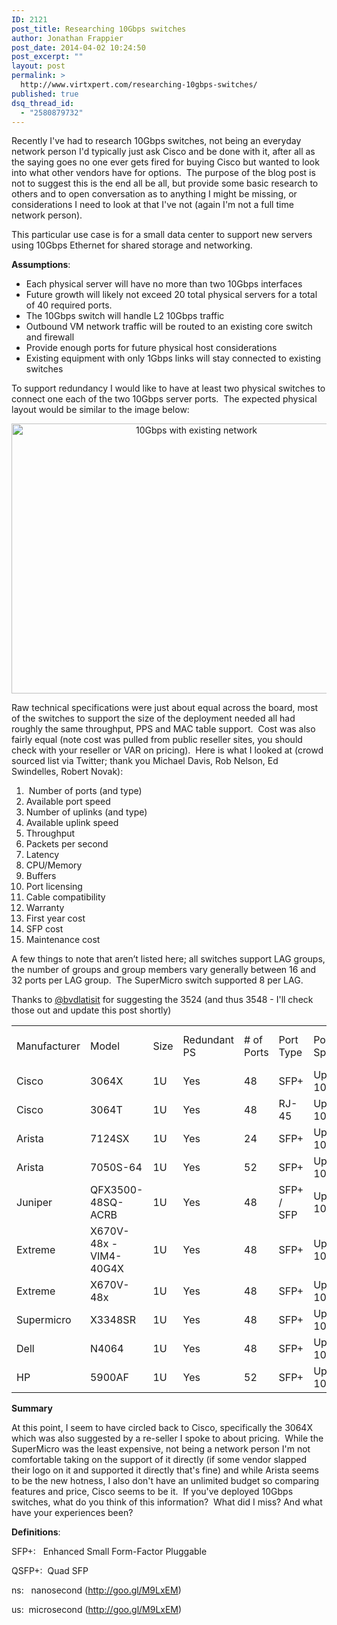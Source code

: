 ```yaml
---
ID: 2121
post_title: Researching 10Gbps switches
author: Jonathan Frappier
post_date: 2014-04-02 10:24:50
post_excerpt: ""
layout: post
permalink: >
  http://www.virtxpert.com/researching-10gbps-switches/
published: true
dsq_thread_id:
  - "2580879732"
---
```

Recently I've had to research 10Gbps switches, not being an everyday network person I'd typically just ask Cisco and be done with it, after all as the saying goes no one ever gets fired for buying Cisco but wanted to look into what other vendors have for options.  The purpose of the blog post is not to suggest this is the end all be all, but provide some basic research to others and to open conversation as to anything I might be missing, or considerations I need to look at that I've not (again I'm not a full time network person).

This particular use case is for a small data center to support new servers using 10Gbps Ethernet for shared storage and networking.

<strong>Assumptions</strong>:
<ul>
	<li>Each physical server will have no more than two 10Gbps interfaces</li>
	<li>Future growth will likely not exceed 20 total physical servers for a total of 40 required ports.</li>
	<li>The 10Gbps switch will handle L2 10Gbps traffic</li>
	<li>Outbound VM network traffic will be routed to an existing core switch and firewall</li>
	<li>Provide enough ports for future physical host considerations</li>
	<li>Existing equipment with only 1Gbps links will stay connected to existing switches</li>
</ul>
To support redundancy I would like to have at least two physical switches to connect one each of the two 10Gbps server ports.  The expected physical layout would be similar to the image below:
<p style="text-align: center;"><a href="http://www.virtxpert.com/wp-content/uploads/2014/04/10Gbps-with-existing-network.jpg"><img class="aligncenter  wp-image-2123" alt="10Gbps with existing network" src="http://www.virtxpert.com/wp-content/uploads/2014/04/10Gbps-with-existing-network.jpg" width="576" height="432" /></a></p>
<p style="text-align: left;">Raw technical specifications were just about equal across the board, most of the switches to support the size of the deployment needed all had roughly the same throughput, PPS and MAC table support.  Cost was also fairly equal (note cost was pulled from public reseller sites, you should check with your reseller or VAR on pricing).  Here is what I looked at (crowd sourced list via Twitter; thank you Michael Davis, Rob Nelson, Ed Swindelles, Robert Novak):</p>

<ol>
	<li> Number of ports (and type)</li>
	<li>Available port speed</li>
	<li>Number of uplinks (and type)</li>
	<li>Available uplink speed</li>
	<li>Throughput</li>
	<li>Packets per second</li>
	<li>Latency</li>
	<li>CPU/Memory</li>
	<li>Buffers</li>
	<li>Port licensing</li>
	<li>Cable compatibility</li>
	<li>Warranty</li>
	<li>First year cost</li>
	<li>SFP cost</li>
	<li>Maintenance cost</li>
</ol>
A few things to note that aren’t listed here; all switches support LAG groups, the number of groups and group members vary generally between 16 and 32 ports per LAG group.  The SuperMicro switch supported 8 per LAG.

Thanks to <a href="http://twitter.com/bvdlatisit">@bvdlatisit</a> for suggesting the 3524 (and thus 3548 - I'll check those out and update this post shortly)
<table width="1606" border="0" cellspacing="0" cellpadding="0"><colgroup> <col width="88" /> <col width="162" /> <col width="44" /> <col width="96" /> <col width="66" /> <col width="72" /> <col width="90" /> <col width="56" /> <col width="82" /> <col width="92" /> <col width="80" /> <col width="66" /> <col width="56" /> <col width="84" /> <col width="76" /> <col width="66" /> <col width="80" /> <col width="106" /> <col width="144" /> </colgroup>
<tbody>
<tr>
<td width="88" height="21">Manufacturer</td>
<td width="162">Model</td>
<td width="44">Size</td>
<td width="96">Redundant PS</td>
<td width="66"># of Ports</td>
<td width="72">Port Type</td>
<td width="90">Port Speed</td>
<td width="56">Uplinks</td>
<td width="82">Uplink Type</td>
<td width="92">Uplink Speed</td>
<td width="80">Throughput</td>
<td width="66">PPS</td>
<td width="56">Latency</td>
<td width="84">Buffers</td>
<td width="76">MAC Table</td>
<td width="66">Warranty</td>
<td width="80">Switch Cost</td>
<td width="106">Twinax 5M Cost</td>
<td width="144">Product Link</td>
</tr>
<tr>
<td height="20">Cisco</td>
<td>3064X</td>
<td>1U</td>
<td>Yes</td>
<td>48</td>
<td>SFP+</td>
<td>Up to 10Gbps</td>
<td>4</td>
<td>QSFP+</td>
<td>4x10+40Gbps</td>
<td>1.28Tbps</td>
<td>950 mpps</td>
<td>?</td>
<td>9 MB shared</td>
<td>128000</td>
<td>1 Year</td>
<td>18500</td>
<td>280</td>
<td>http://goo.gl/7dUrQG</td>
</tr>
<tr>
<td height="20">Cisco</td>
<td>3064T</td>
<td>1U</td>
<td>Yes</td>
<td>48</td>
<td>RJ-45</td>
<td>Up to 10Gbps</td>
<td>4</td>
<td>QSFP+</td>
<td>4x10+40Gbps</td>
<td>1.28Tbps</td>
<td>950 mpps</td>
<td>1.41 us</td>
<td>9 MB shared</td>
<td>128000</td>
<td>1 Year</td>
<td>18000</td>
<td>280</td>
<td>http://goo.gl/7dUrQG</td>
</tr>
<tr>
<td height="20">Arista</td>
<td>7124SX</td>
<td>1U</td>
<td>Yes</td>
<td>24</td>
<td>SFP+</td>
<td>Up to 10Gbps</td>
<td>0</td>
<td>--</td>
<td>--</td>
<td>480Gbps</td>
<td>360 mpps</td>
<td>500 ns</td>
<td>?</td>
<td>?</td>
<td>1 Year</td>
<td>16500</td>
<td>135</td>
<td>http://goo.gl/B34DE7</td>
</tr>
<tr>
<td height="20">Arista</td>
<td>7050S-64</td>
<td>1U</td>
<td>Yes</td>
<td>52</td>
<td>SFP+</td>
<td>Up to 10Gbps</td>
<td>4</td>
<td>QSFP+</td>
<td>4x10+40Gbps</td>
<td>1.28Tbps</td>
<td>960 mpps</td>
<td>1.2 us</td>
<td>9 MB shared</td>
<td>128000</td>
<td>1 Year</td>
<td>26000</td>
<td>135</td>
<td>http://goo.gl/Pu9U8C</td>
</tr>
<tr>
<td height="20">Juniper</td>
<td>QFX3500-48SQ-ACRB</td>
<td>1U</td>
<td>Yes</td>
<td>48</td>
<td>SFP+ / SFP</td>
<td>Up to 10Gbps</td>
<td>4</td>
<td>QSFP+</td>
<td>4x10+40Gbps</td>
<td>1.28Tbps</td>
<td>960 mpps</td>
<td>&lt; 1 us</td>
<td>9 MB shared</td>
<td>120000</td>
<td>1 Year</td>
<td>25000</td>
<td>170</td>
<td>http://goo.gl/pqH4Bc</td>
</tr>
<tr>
<td height="20">Extreme</td>
<td>X670V-48x - VIM4-40G4X</td>
<td>1U</td>
<td>Yes</td>
<td>48</td>
<td>SFP+</td>
<td>Up to 10Gbps</td>
<td>4</td>
<td>QSFP+</td>
<td>4x10+40Gbps</td>
<td>1.28Tbps</td>
<td>952 mpps</td>
<td>&lt; 1 us</td>
<td>9 MB shared</td>
<td>128000</td>
<td>1 Year</td>
<td>21000</td>
<td>?</td>
<td>http://goo.gl/0oSlEn</td>
</tr>
<tr>
<td height="20">Extreme</td>
<td>X670V-48x</td>
<td>1U</td>
<td>Yes</td>
<td>48</td>
<td>SFP+</td>
<td>Up to 10Gbps</td>
<td>0</td>
<td>--</td>
<td>--</td>
<td>960Gbps</td>
<td>714 mpps</td>
<td>&lt; 1 us</td>
<td>9 MB shared</td>
<td>128000</td>
<td>1 Year</td>
<td>18000</td>
<td>?</td>
<td>http://goo.gl/0oSlEn</td>
</tr>
<tr>
<td height="20">Supermicro</td>
<td>X3348SR</td>
<td>1U</td>
<td>Yes</td>
<td>48</td>
<td>SFP+</td>
<td>Up to 10Gbps</td>
<td>4</td>
<td>QSFP+</td>
<td>4x10+40Gbps</td>
<td>1.28Tbps</td>
<td>?</td>
<td>?</td>
<td>?</td>
<td>?</td>
<td>1 Year</td>
<td>13365</td>
<td>156</td>
<td>http://goo.gl/bbme0B</td>
</tr>
<tr>
<td height="20">Dell</td>
<td>N4064</td>
<td>1U</td>
<td>Yes</td>
<td>48</td>
<td>SFP+</td>
<td>Up to 10Gbps</td>
<td>4</td>
<td>QSFP+</td>
<td>4x10+40Gbps</td>
<td>1.28Tbps</td>
<td>952 mpps</td>
<td>?</td>
<td>9 MB shared</td>
<td>?</td>
<td>Lifetime</td>
<td>16825</td>
<td>156</td>
<td>http://goo.gl/XcEFuw</td>
</tr>
<tr>
<td height="20">HP</td>
<td>5900AF</td>
<td>1U</td>
<td>Yes</td>
<td>52</td>
<td>SFP+</td>
<td>Up to 10Gbps</td>
<td>4</td>
<td>QSFP+</td>
<td>4x10+40Gbps</td>
<td>1.28Tbps</td>
<td>952 mpps</td>
<td>&lt; 1.5 us</td>
<td>9 MB shared</td>
<td>128000</td>
<td>1 Year</td>
<td>24200</td>
<td>?</td>
<td>http://goo.gl/ptXgWQ</td>
</tr>
</tbody>
</table>
<strong>Summary</strong>

At this point, I seem to have circled back to Cisco, specifically the 3064X which was also suggested by a re-seller I spoke to about pricing.  While the SuperMicro was the least expensive, not being a network person I'm not comfortable taking on the support of it directly (if some vendor slapped their logo on it and supported it directly that's fine) and while Arista seems to be the new hotness, I also don't have an unlimited budget so comparing features and price, Cisco seems to be it.  If you've deployed 10Gbps switches, what do you think of this information?  What did I miss? And what have your experiences been?

<strong>Definitions</strong>:

SFP+:   Enhanced Small Form-Factor Pluggable

QSFP+:  Quad SFP

ns:   nanosecond (http://goo.gl/M9LxEM)

us:  microsecond (http://goo.gl/M9LxEM)